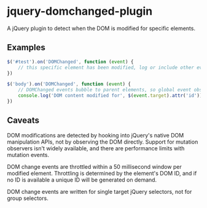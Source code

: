jquery-domchanged-plugin
========================
A jQuery plugin to detect when the DOM is modified for specific elements.

Examples
--------
```javascript
$('#test').on('DOMChanged', function (event) {
    // this specific element has been modified, log or include other event observers
})

$('body').on('DOMChanged', function (event) {
    // DOMChanged events bubble to parent elements, so global event observation is possible
    console.log('DOM content modified for', $(event.target).attr('id'));
})
```

Caveats
-------
DOM modifications are detected by hooking into jQuery's native DOM manipulation APIs, not by observing the DOM directly. Support for mutation observers isn't widely available, and there are performance limits with mutation events.

DOM change events are throttled within a 50 millisecond window per modified element. Throttling is determined by the element's DOM ID, and if no ID is available a unique ID will be generated on demand.

DOM change events are written for single target jQuery selectors, not for group selectors.
